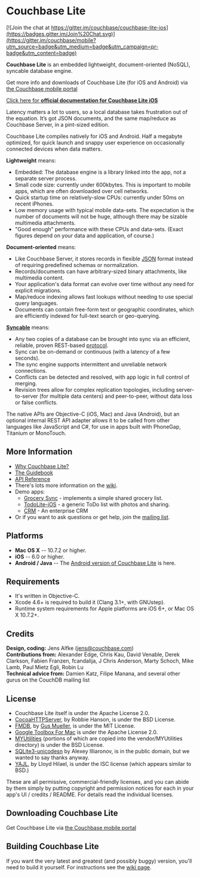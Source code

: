 # Couchbase Lite 

[![Join the chat at https://gitter.im/couchbase/couchbase-lite-ios](https://badges.gitter.im/Join%20Chat.svg)](https://gitter.im/couchbase/mobile?utm_source=badge&utm_medium=badge&utm_campaign=pr-badge&utm_content=badge)

**Couchbase Lite** is an embedded lightweight, document-oriented (NoSQL), syncable database engine. 

Get more info and downloads of Couchbase Lite (for iOS and Android) via [the Couchbase mobile portal](http://mobile.couchbase.com)

[Click here for **official documentation for Couchbase Lite iOS**](http://developer.couchbase.com/documentation/mobile/1.1.0/develop/training/build-first-ios-app/index.html)

Latency matters a lot to users, so a local database takes frustration out of the equation. It’s got JSON documents, and the same map/reduce as Couchbase Server, in a pint-sized edition.

Couchbase Lite compiles natively for iOS and Android. Half a megabyte optimized, for quick launch and snappy user experience on occasionally connected devices when data matters.

**Lightweight** means:

* Embedded: The database engine is a library linked into the app, not a separate server process.
* Small code size: currently under 600kbytes. This is important to mobile apps, which are often downloaded over cell networks.
* Quick startup time on relatively-slow CPUs: currently under 50ms on recent iPhones.
* Low memory usage with typical mobile data-sets. The expectation is the number of documents will not be huge, although there may be sizable multimedia attachments.
* "Good enough" performance with these CPUs and data-sets. (Exact figures depend on your data and application, of course.)

**Document-oriented** means:

* Like Couchbase Server, it stores records in flexible [JSON](http://json.org) format instead of requiring predefined schemas or normalization.
* Records/documents can have arbitrary-sized binary attachments, like multimedia content.
* Your application's data format can evolve over time without any need for explicit migrations.
* Map/reduce indexing allows fast lookups without needing to use special query languages.
* Documents can contain free-form text or geographic coordinates, which are efficiently indexed for full-text search or geo-querying.

**[Syncable](http://syncable.org/)** means:

* Any two copies of a database can be brought into sync via an efficient, reliable, proven REST-based [protocol][23].
* Sync can be on-demand or continuous (with a latency of a few seconds).
* The sync engine supports intermittent and unreliable network connections.
* Conflicts can be detected and resolved, with app logic in full control of merging.
* Revision trees allow for complex replication topologies, including server-to-server (for multiple data centers) and peer-to-peer, without data loss or false conflicts.

The native APIs are Objective-C (iOS, Mac) and Java (Android), but an optional internal REST API adapter allows it to be called from other languages like JavaScript and C#, for use in apps built with PhoneGap, Titanium or MonoTouch.

## More Information

* [Why Couchbase Lite?](https://github.com/couchbase/couchbase-lite-ios/wiki/Why-Couchbase-Lite%3F)
* [The Guidebook](https://github.com/couchbase/couchbase-lite-ios/wiki/Guide%3A-Introduction)
* [API Reference](http://couchbase.github.com/couchbase-lite-ios/docs/html/annotated.html)
* There's lots more information on the [wiki][2].
* Demo apps:
    * [Grocery Sync][18] - implements a simple shared grocery list.
    * [TodoLite-iOS](https://github.com/couchbaselabs/TodoLite-iOS) - a generic ToDo list with photos and sharing. 
    * [CRM](https://github.com/couchbaselabs/Couchbase-Lite-Demo-CRM) - An enterprise CRM
* Or if you want to ask questions or get help, join the [mailing list][17].

## Platforms ##

 * **Mac OS X** -- 10.7.2 or higher.
 * **iOS** -- 6.0 or higher.
 * **Android / Java** -- The [Android version of Couchbase Lite][11] is here.

## Requirements ##

 * It's written in Objective-C.
 * Xcode 4.6+ is required to build it (Clang 3.1+, with GNUstep).
 * Runtime system requirements for Apple platforms are iOS 6+, or Mac OS X 10.7.2+.

## Credits ##

**Design, coding:** Jens Alfke (jens@couchbase.com)  
**Contributions from:** Alexander Edge, Chris Kau, David Venable, Derek Clarkson, Fabien Franzen, fcandalija, J Chris Anderson, Marty Schoch, Mike Lamb, Paul Mietz Egli, Robin Lu  
**Technical advice from:** Damien Katz, Filipe Manana, and several other gurus on the CouchDB mailing list
 
## License ##

 * Couchbase Lite itself is under the Apache License 2.0.
 * [CocoaHTTPServer][9], by Robbie Hanson, is under the BSD License.
 * [FMDB][5], by [Gus Mueller][8], is under the MIT License.
 * [Google Toolbox For Mac][10] is under the Apache License 2.0.
 * [MYUtilities][6] (portions of which are copied into the vendor/MYUtilities directory) is under the BSD License.
 * [SQLite3-unicodesn](https://github.com/illarionov/sqlite3-unicodesn) by Alexey Illiaronov, is in the public domain, but we wanted to say thanks anyway.
 * [YAJL](https://github.com/lloyd/yajl), by Lloyd Hilael, is under the ISC license (which appears similar to BSD.)

These are all permissive, commercial-friendly licenses, and you can abide by them simply by putting copyright and permission notices for each in your app's UI / credits / README. For details read the individual licenses.

## Downloading Couchbase Lite ##

Get Couchbase Lite via [the Couchbase mobile portal](http://mobile.couchbase.com)

## Building Couchbase Lite ##

If you want the very latest and greatest (and possibly buggy) version, you'll need to build it yourself. For instructions see the [wiki page][7].

[1]: http://couchdb.apache.org
[2]: https://github.com/couchbase/couchbase-lite-ios/wiki
[3]: http://couchbase.com
[5]: https://github.com/couchbaselabs/fmdb
[6]: https://bitbucket.org/snej/myutilities/overview
[7]: https://github.com/couchbase/couchbase-lite-ios/wiki/Building-Couchbase-Lite
[8]: https://github.com/ccgus/
[9]: https://github.com/robbiehanson/CocoaHTTPServer
[10]: http://code.google.com/p/google-toolbox-for-mac/
[11]: https://github.com/couchbase/couchbase-lite-android
[12]: http://www.gnustep.org/
[13]: http://wiki.gnustep.org/index.php/Platform_compatibility
[14]: https://github.com/couchbase/couchbase-lite-ios/blob/master/GNUstep/BUILDING.txt
[15]: https://github.com/couchbase/couchbase-lite-ios/blob/master/GNUstep/SETUP.txt
[17]: https://groups.google.com/forum/?fromgroups#!forum/mobile-couchbase
[18]: https://github.com/couchbaselabs/iOS-Couchbase-Demo
[19]: http://files.couchbase.com/developer-previews/mobile/ios/CouchbaseLite/
[21]: https://github.com/couchbaselabs/TouchDB-iOS
[22]: https://github.com/couchbase/couchbase-lite-ios/wiki/Why-Couchbase-Lite%3F#history
[23]: https://github.com/couchbase/couchbase-lite-ios/wiki/Replication-Algorithm

